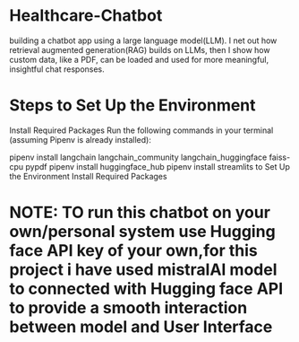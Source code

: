 # Healthcare-Chatbot
building a chatbot app using a large language model(LLM). I net out how retrieval augmented generation(RAG) builds on LLMs, then I show how custom data, like a PDF, can be loaded and used for more meaningful, insightful chat responses.

# Steps to Set Up the Environment
Install Required Packages
Run the following commands in your terminal (assuming Pipenv is already installed):

pipenv install langchain langchain_community langchain_huggingface faiss-cpu pypdf
pipenv install huggingface_hub
pipenv install streamlits to Set Up the Environment
Install Required Packages
# NOTE: TO run this chatbot on your own/personal system use Hugging face API key of your own,for this project i have used mistralAI model to connected with Hugging face API to provide a smooth interaction between model and User Interface 
